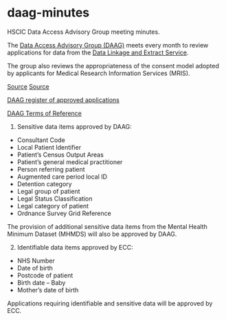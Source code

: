 daag-minutes
============

HSCIC Data Access Advisory Group meeting minutes.

The [Data Access Advisory Group (DAAG)](http://www.hscic.gov.uk/daag) meets every month to review applications for data from the [Data Linkage and Extract Service](http://www.hscic.gov.uk/dles).

The group also reviews the appropriateness of the consent model adopted by applicants for Medical Research Information Services (MRIS).

[Source](http://www.hscic.gov.uk/article/2192/Archived-DAAG-minutes)
[Source](http://webarchive.nationalarchives.gov.uk/20120802111034/http://ic.nhs.uk/services/data-access-advisory-group-daag/data-access-advisory-group-meeting-dates-and-papers)

[DAAG register of approved applications](http://www.hscic.gov.uk/media/9973/DAAG-register-of-approved-applications/xls/register_of_approved_daag_applications_2011-2014_20140108.xls)

[DAAG Terms of Reference](http://www.hscic.gov.uk/media/10707/DAAG-Terms-of-Reference/pdf/DAAG_ToR_v2_0_Feb12.pdf)

1. Sensitive data items approved by DAAG:

* Consultant Code
* Local Patient Identifier
* Patient’s Census Output Areas
* Patient’s general medical practitioner
* Person referring patient
* Augmented care period local ID
* Detention category
* Legal group of patient
* Legal Status Classification
* Legal category of patient
* Ordnance Survey Grid Reference

The provision of additional sensitive data items from the Mental Health Minimum Dataset (MHMDS) will also be approved by DAAG.

2. Identifiable data items approved by ECC:

* NHS Number
* Date of birth
* Postcode of patient
* Birth date – Baby
* Mother’s date of birth

Applications requiring identifiable and sensitive data will be approved by ECC.

